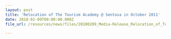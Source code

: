 ```yaml
---
layout: post
title: 'Relocation of The Tourism Academy @ Sentosa in October 2011'
date: 2010-02-09T00:00:00.000Z
file_url: /resources/news/files/20100209_Media-Release_Relocation_of_Tourism_Academy.pdf

---
```


